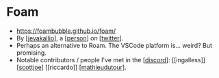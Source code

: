 # Foam
- https://foambubble.github.io/foam/
- By [[jevakallio]], a [[person]] on [[twitter]].
- Perhaps an alternative to Roam. The VSCode platform is... weird? But promising.
- Notable contributors / people I've met in the [[discord]]: [[ingalless]] [[scottjoe]] [[riccardo]] [[mathieudutour]].

[//begin]: # "Autogenerated link references for markdown compatibility"
[jevakallio]: jevakallio "Jevakallio"
[person]: person "Person"
[twitter]: twitter "Twitter"
[discord]: discord "Discord"
[scottjoe]: scottjoe "Scottjoe"
[mathieudutour]: mathieudutour "Mathieudutour"
[//end]: # "Autogenerated link references"